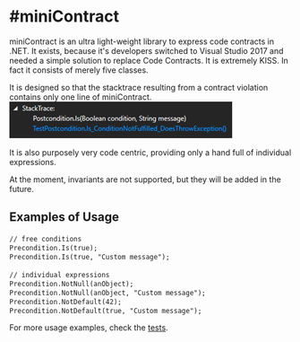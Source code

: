 #miniContract
===================

miniContract is an ultra light-weight library to express code contracts in .NET. It exists, because it's developers switched to Visual Studio 2017 and needed a simple solution to replace Code Contracts. It is extremely KISS. In fact it consists of merely five classes.

It is designed so that the stacktrace resulting from a contract violation contains only one line of miniContract.
 ![](wiki/stacktrace.PNG)

It is also purposely very code centric, providing only a hand full of individual expressions.

At the moment, invariants are not supported, but they will be added in the future.

Examples of Usage
-----

    // free conditions
    Precondition.Is(true);    
    Precondition.Is(true, "Custom message");
    
    // individual expressions
	Precondition.NotNull(anObject);
	Precondition.NotNull(anObject, "Custom message");
    Precondition.NotDefault(42);
    Precondition.NotDefault(true, "Custom message");    

For more usage examples, check the [tests](https://github.com/jason-wilmans/miniContract/tree/master/Code/MiniContract/Tests).